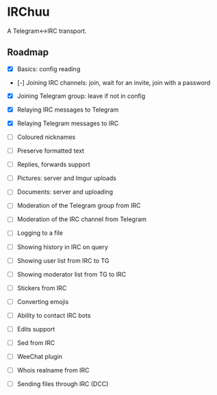 # IRChuu
A Telegram<->IRC transport.

## Roadmap
- [x] Basics: config reading

- [-] Joining IRC channels: join, wait for an invite, join with a password
- [x] Joining Telegram group: leave if not in config

- [x] Relaying IRC messages to Telegram
- [x] Relaying Telegram messages to IRC
- [ ] Coloured nicknames
- [ ] Preserve formatted text
- [ ] Replies, forwards support
- [ ] Pictures: server and Imgur uploads
- [ ] Documents: server and uploading
- [ ] Moderation of the Telegram group from IRC
- [ ] Moderation of the IRC channel from Telegram

- [ ] Logging to a file
- [ ] Showing history in IRC on query

- [ ] Showing user list from IRC to TG
- [ ] Showing moderator list from TG to IRC
- [ ] Stickers from IRC
- [ ] Converting emojis
- [ ] Ability to contact IRC bots
- [ ] Edits support
- [ ] Sed from IRC

- [ ] WeeChat plugin
- [ ] Whois realname from IRC
- [ ] Sending files through IRC (DCC)
